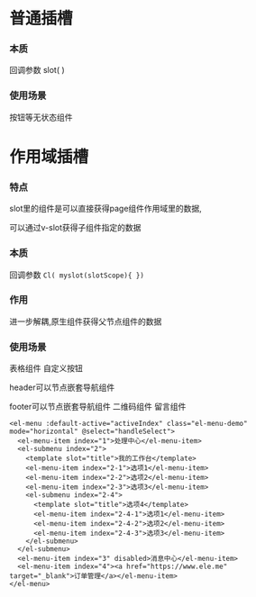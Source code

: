 # 普通插槽

### 本质

回调参数 slot( )

### 使用场景

按钮等无状态组件


# 作用域插槽

### 特点

slot里的组件是可以直接获得page组件作用域里的数据,

可以通过v-slot获得子组件指定的数据

### 本质

回调参数 `Cl( myslot(slotScope){ })`


### 作用

进一步解耦,原生组件获得父节点组件的数据

### 使用场景

表格组件 自定义按钮

header可以节点嵌套导航组件

footer可以节点嵌套导航组件 二维码组件 留言组件

```
<el-menu :default-active="activeIndex" class="el-menu-demo" mode="horizontal" @select="handleSelect">
  <el-menu-item index="1">处理中心</el-menu-item>
  <el-submenu index="2">
    <template slot="title">我的工作台</template>
    <el-menu-item index="2-1">选项1</el-menu-item>
    <el-menu-item index="2-2">选项2</el-menu-item>
    <el-menu-item index="2-3">选项3</el-menu-item>
    <el-submenu index="2-4">
      <template slot="title">选项4</template>
      <el-menu-item index="2-4-1">选项1</el-menu-item>
      <el-menu-item index="2-4-2">选项2</el-menu-item>
      <el-menu-item index="2-4-3">选项3</el-menu-item>
    </el-submenu>
  </el-submenu>
  <el-menu-item index="3" disabled>消息中心</el-menu-item>
  <el-menu-item index="4"><a href="https://www.ele.me" target="_blank">订单管理</a></el-menu-item>
</el-menu>
```

